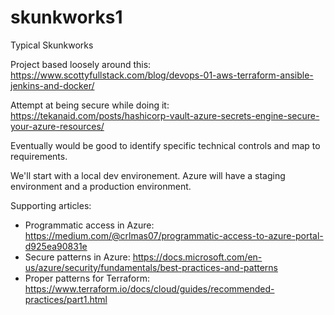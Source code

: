 # skunkworks1
Typical Skunkworks


Project based loosely around this:
https://www.scottyfullstack.com/blog/devops-01-aws-terraform-ansible-jenkins-and-docker/

Attempt at being secure while doing it:
https://tekanaid.com/posts/hashicorp-vault-azure-secrets-engine-secure-your-azure-resources/

Eventually would be good to identify specific technical controls and map to requirements.

We'll start with a local dev environement. Azure will have a staging environment and a production environment.


Supporting articles:

+ Programmatic access in Azure: https://medium.com/@crlmas07/programmatic-access-to-azure-portal-d925ea90831e
+ Secure patterns in Azure: https://docs.microsoft.com/en-us/azure/security/fundamentals/best-practices-and-patterns
+ Proper patterns for Terraform: https://www.terraform.io/docs/cloud/guides/recommended-practices/part1.html
